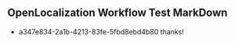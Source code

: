 ## OpenLocalization Workflow Test MarkDown
* a347e834-2a1b-4213-83fe-5fbd8ebd4b80 thanks!

<!--HONumber=Aug16_HO1-->


